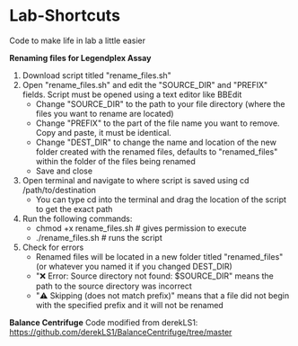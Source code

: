 # Lab-Shortcuts
Code to make life in lab a little easier

**Renaming files for Legendplex Assay**
1. Download script titled "rename_files.sh"
2. Open "rename_files.sh" and edit the "SOURCE_DIR" and "PREFIX" fields. Script must be opened using a text editor like BBEdit
   * Change "SOURCE_DIR" to the path to your file directory (where the files you want to rename are located)
   * Change "PREFIX" to the part of the file name you want to remove. Copy and paste, it must be identical.
   * Change "DEST_DIR" to change the name and location of the new folder created with the renamed files, defaults to "renamed_files" within the folder of the files being renamed
   * Save and close
4. Open terminal and navigate to where script is saved using cd /path/to/destination
   * You can type cd into the terminal and drag the location of the script to get the exact path
5. Run the following commands:
   * chmod +x rename_files.sh # gives permission to execute
   * ./rename_files.sh # runs the script
6. Check for errors
   * Renamed files will be located in a new folder titled "renamed_files" (or whatever you named it if you changed DEST_DIR)
   * "❌ Error: Source directory not found: $SOURCE_DIR" means the path to the source directory was incorrect
   * "⚠️ Skipping (does not match prefix)" means that a file did not begin with the specified prefix and it will not be renamed

**Balance Centrifuge**
Code modified from derekLS1: https://github.com/derekLS1/BalanceCentrifuge/tree/master

